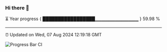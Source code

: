 ### Hi there 👋

⏳ Year progress { █████████████████▁▁▁▁▁▁▁▁▁▁▁▁▁ } 59.98 %

---

⏰ Updated on Wed, 07 Aug 2024 12:19:18 GMT

![Progress Bar CI](https://github.com/code-lakshay/GitHub-Actions-Demo/workflows/Progress%20Bar%20CI/badge.svg)

